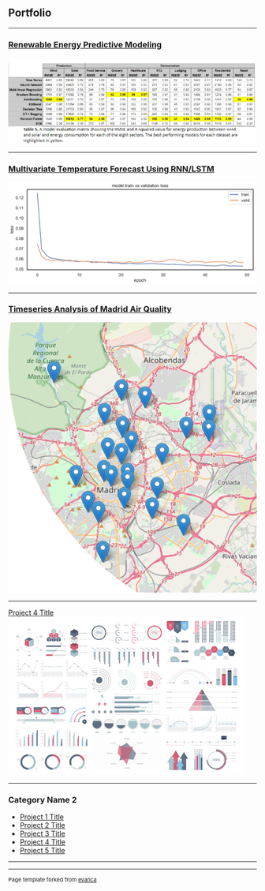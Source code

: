 ## Portfolio

---

### [Renewable Energy Predictive Modeling](/sample_page)
<img src="images/ModelsEvalSectors.jpg?raw=true"/>

---
### [Multivariate Temperature Forecast Using RNN/LSTM](/sample_page1)
<img src="images/Capture5.PNG?raw=true"/>

---
### [Timeseries Analysis of Madrid Air Quality](/sample_page2)
<img src="images/PPT_Image.PNG?raw=true"/>

---
[Project 4 Title](http://example.com/)
<img src="images/dummy_thumbnail.jpg?raw=true"/>

---

### Category Name 2

- [Project 1 Title](http://example.com/)
- [Project 2 Title](http://example.com/)
- [Project 3 Title](http://example.com/)
- [Project 4 Title](http://example.com/)
- [Project 5 Title](http://example.com/)

---




---
<p style="font-size:11px">Page template forked from <a href="https://github.com/evanca/quick-portfolio">evanca</a></p>
<!-- Remove above link if you don't want to attibute -->
